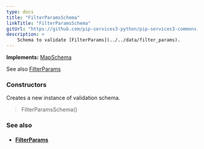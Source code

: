 ```yaml
---
type: docs
title: "FilterParamsSchema"
linkTitle: "FilterParamsSchema"
gitUrl: "https://github.com/pip-services3-python/pip-services3-commons-python"
description: >
    Schema to validate [FilterParams](../../data/filter_params).
---
```


**Implements:** [MapSchema](../map_schema)

See also [FilterParams](../../data/filter_params)

### Constructors
Creates a new instance of validation schema.

> FilterParamsSchema()



### See also
- #### [FilterParams](../../data/filter_params)
